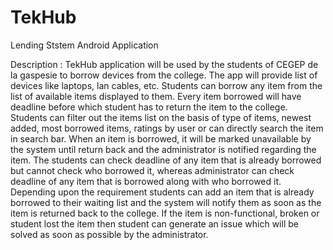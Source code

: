 # TekHub
Lending Ststem Android Application

Description :
TekHub application will be used by the students of CEGEP de la gaspesie to borrow devices from the college. The app will provide list of devices like laptops, lan cables, etc. Students can borrow any item from the list of available items displayed to them. Every item borrowed will have deadline before which student has to return the item to the college. 
Students can filter out the items list on the basis of type of items, newest added, most borrowed items, ratings by user or can directly search the item in search bar. When an item is borrowed, it will be marked unavailable by the system until return back and the administrator is notified regarding the item. The students can check deadline of any item that is already borrowed but cannot check who borrowed it, whereas administrator can check deadline of any item that is borrowed along with who borrowed it. 
Depending upon the requirement students can add an item that is already borrowed to their waiting list and the system will notify them as soon as the item is returned back to the college. If the item is non-functional, broken or student lost the item then student can generate an issue which will be solved as soon as possible by the administrator.
